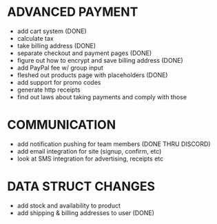 # ADVANCED PAYMENT
- add cart system (DONE)
- calculate tax
- take billing address (DONE)
- separate checkout and payment pages (DONE)
- figure out how to encrypt and save billing address (DONE)
- add PayPal fee w/ group input
- fleshed out products page with placeholders (DONE)
- add support for promo codes 
- generate http receipts 
- find out laws about taking payments and comply with those

# COMMUNICATION
- add notification pushing for team members (DONE THRU DISCORD)
- add email integration for site (signup, confirm, etc)
- look at SMS integration for advertising, receipts etc

# DATA STRUCT CHANGES
- add stock and availability to product
- add shipping & billing addresses to user (DONE)